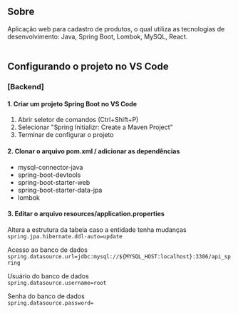 ## Sobre
Aplicação web para cadastro de produtos, o qual utiliza as tecnologias de desenvolvimento: Java, Spring Boot, Lombok, MySQL, React.<br><br>

## Configurando o projeto no VS Code

### [Backend]
#### 1. Criar um projeto Spring Boot no VS Code
1. Abrir seletor de comandos (Ctrl+Shift+P)
2. Selecionar "Spring Initializr: Create a Maven Project"
3. Terminar de configurar o projeto

#### 2. Clonar o arquivo pom.xml / adicionar as dependências
* mysql-connector-java
* spring-boot-devtools
* spring-boot-starter-web
* spring-boot-starter-data-jpa
* lombok

#### 3. Editar o arquivo resources/application.properties

Altera a estrutura da tabela caso a entidade tenha mudanças <br>
`spring.jpa.hibernate.ddl-auto=update`

Acesso ao banco de dados <br>
`spring.datasource.url=jdbc:mysql://${MYSQL_HOST:localhost}:3306/api_spring`

Usuário do banco de dados <br>
`spring.datasource.username=root`

Senha do banco de dados <br>
`spring.datasource.password=`
